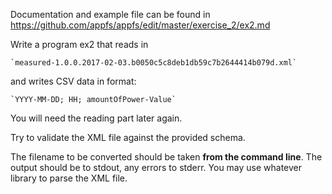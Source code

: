 Documentation and example file can be found in https://github.com/appfs/appfs/edit/master/exercise_2/ex2.md

Write a program ex2 that reads in

	`measured-1.0.0.2017-02-03.b0050c5c8deb1db59c7b2644414b079d.xml`
	
and writes CSV data in format:

	`YYYY-MM-DD; HH; amountOfPower-Value`
	
You will need the reading part later again.

Try to validate the XML file against the provided schema.

The filename to be converted should be taken **from the command line**.
The output should be to stdout, any errors to stderr.
You may use whatever library to parse the XML file.
